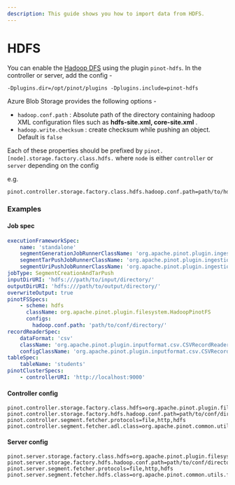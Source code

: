 ```yaml
---
description: This guide shows you how to import data from HDFS.
---
```


# HDFS

You can enable the [Hadoop DFS](https://hadoop.apache.org/) using the plugin `pinot-hdfs`. In the controller or server, add the config -

```text
-Dplugins.dir=/opt/pinot/plugins -Dplugins.include=pinot-hdfs
```

Azure Blob Storage provides the following options -

* `hadoop.conf.path` : Absolute path of the directory containing hadoop XML configuration files such as **hdfs-site.xml, core-site.xml** .
* `hadoop.write.checksum` : create checksum while pushing an object. Default is `false`

Each of these properties should be prefixed by `pinot.[node].storage.factory.class.hdfs.` where `node` is either `controller` or `server` depending on the config

e.g.

```text
pinot.controller.storage.factory.class.hdfs.hadoop.conf.path=path/to/hdfs.xml
```

### Examples

#### Job spec

```yaml
executionFrameworkSpec:
    name: 'standalone'
    segmentGenerationJobRunnerClassName: 'org.apache.pinot.plugin.ingestion.batch.standalone.SegmentGenerationJobRunner'
    segmentTarPushJobRunnerClassName: 'org.apache.pinot.plugin.ingestion.batch.standalone.SegmentTarPushJobRunner'
    segmentUriPushJobRunnerClassName: 'org.apache.pinot.plugin.ingestion.batch.standalone.SegmentUriPushJobRunner'
jobType: SegmentCreationAndTarPush
inputDirURI: 'hdfs:///path/to/input/directory/'
outputDirURI: 'hdfs:///path/to/output/directory/'
overwriteOutput: true
pinotFSSpecs:
    - scheme: hdfs
      className: org.apache.pinot.plugin.filesystem.HadoopPinotFS
      configs:
        hadoop.conf.path: 'path/to/conf/directory/' 
recordReaderSpec:
    dataFormat: 'csv'
    className: 'org.apache.pinot.plugin.inputformat.csv.CSVRecordReader'
    configClassName: 'org.apache.pinot.plugin.inputformat.csv.CSVRecordReaderConfig'
tableSpec:
    tableName: 'students'
pinotClusterSpecs:
    - controllerURI: 'http://localhost:9000'
```

#### Controller config

```text
pinot.controller.storage.factory.class.hdfs=org.apache.pinot.plugin.filesystem.HadoopPinotFS
pinot.controller.storage.factory.hdfs.hadoop.conf.path=path/to/conf/directory/
pinot.controller.segment.fetcher.protocols=file,http,hdfs
pinot.controller.segment.fetcher.adl.class=org.apache.pinot.common.utils.fetcher.PinotFSSegmentFetcher
```

#### Server config

```text
pinot.server.storage.factory.class.hdfs=org.apache.pinot.plugin.filesystem.HadoopPinotFS
pinot.server.storage.factory.hdfs.hadoop.conf.path=path/to/conf/directory/
pinot.server.segment.fetcher.protocols=file,http,hdfs
pinot.server.segment.fetcher.hdfs.class=org.apache.pinot.common.utils.fetcher.PinotFSSegmentFetcher
```

#### 



